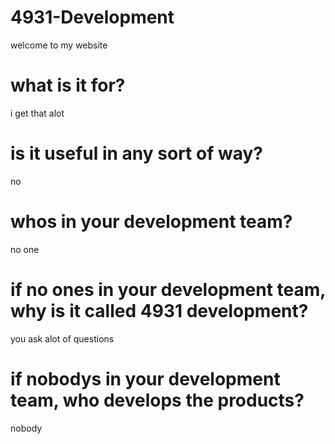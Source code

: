 # 4931-Development
welcome to my website

# what is it for?
i get that alot

# is it useful in any sort of way?
no

# whos in your development team?
no one

# if no ones in your development team, why is it called 4931 development?
you ask alot of questions

# if nobodys in your development team, who develops the products?
nobody
